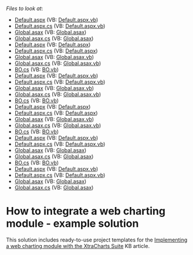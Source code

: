 <!-- default file list -->
*Files to look at*:

* [Default.aspx](./CS/InventoryWebChart_1/Default.aspx) (VB: [Default.aspx.vb](./VB/InventoryWebChart_1/Default.aspx.vb))
* [Default.aspx.cs](./CS/InventoryWebChart_1/Default.aspx.cs) (VB: [Default.aspx.vb](./VB/InventoryWebChart_1/Default.aspx.vb))
* [Global.asax](./CS/InventoryWebChart_1/Global.asax) (VB: [Global.asax](./VB/InventoryWebChart_1/Global.asax))
* [Global.asax.cs](./CS/InventoryWebChart_1/Global.asax.cs) (VB: [Global.asax](./VB/InventoryWebChart_1/Global.asax))
* [Default.aspx](./CS/InventoryWebChart_2/Default.aspx) (VB: [Default.aspx](./VB/InventoryWebChart_2/Default.aspx))
* [Default.aspx.cs](./CS/InventoryWebChart_2/Default.aspx.cs) (VB: [Default.aspx](./VB/InventoryWebChart_2/Default.aspx))
* [Global.asax](./CS/InventoryWebChart_2/Global.asax) (VB: [Global.asax.vb](./VB/InventoryWebChart_2/Global.asax.vb))
* [Global.asax.cs](./CS/InventoryWebChart_2/Global.asax.cs) (VB: [Global.asax.vb](./VB/InventoryWebChart_2/Global.asax.vb))
* [BO.cs](./CS/InventoryWebChart_3/BO.cs) (VB: [BO.vb](./VB/InventoryWebChart_3/BO.vb))
* [Default.aspx](./CS/InventoryWebChart_3/Default.aspx) (VB: [Default.aspx.vb](./VB/InventoryWebChart_3/Default.aspx.vb))
* [Default.aspx.cs](./CS/InventoryWebChart_3/Default.aspx.cs) (VB: [Default.aspx.vb](./VB/InventoryWebChart_3/Default.aspx.vb))
* [Global.asax](./CS/InventoryWebChart_3/Global.asax) (VB: [Global.asax.vb](./VB/InventoryWebChart_3/Global.asax.vb))
* [Global.asax.cs](./CS/InventoryWebChart_3/Global.asax.cs) (VB: [Global.asax.vb](./VB/InventoryWebChart_3/Global.asax.vb))
* [BO.cs](./CS/InventoryWebChart_4/BO.cs) (VB: [BO.vb](./VB/InventoryWebChart_4/BO.vb))
* [Default.aspx](./CS/InventoryWebChart_4/Default.aspx) (VB: [Default.aspx](./VB/InventoryWebChart_4/Default.aspx))
* [Default.aspx.cs](./CS/InventoryWebChart_4/Default.aspx.cs) (VB: [Default.aspx](./VB/InventoryWebChart_4/Default.aspx))
* [Global.asax](./CS/InventoryWebChart_4/Global.asax) (VB: [Global.asax.vb](./VB/InventoryWebChart_4/Global.asax.vb))
* [Global.asax.cs](./CS/InventoryWebChart_4/Global.asax.cs) (VB: [Global.asax.vb](./VB/InventoryWebChart_4/Global.asax.vb))
* [BO.cs](./CS/InventoryWebChart_5/BO.cs) (VB: [BO.vb](./VB/InventoryWebChart_5/BO.vb))
* [Default.aspx](./CS/InventoryWebChart_5/Default.aspx) (VB: [Default.aspx.vb](./VB/InventoryWebChart_5/Default.aspx.vb))
* [Default.aspx.cs](./CS/InventoryWebChart_5/Default.aspx.cs) (VB: [Default.aspx.vb](./VB/InventoryWebChart_5/Default.aspx.vb))
* [Global.asax](./CS/InventoryWebChart_5/Global.asax) (VB: [Global.asax](./VB/InventoryWebChart_5/Global.asax))
* [Global.asax.cs](./CS/InventoryWebChart_5/Global.asax.cs) (VB: [Global.asax](./VB/InventoryWebChart_5/Global.asax))
* [BO.cs](./CS/InventoryWebChart_6/BO.cs) (VB: [BO.vb](./VB/InventoryWebChart_6/BO.vb))
* [Default.aspx](./CS/InventoryWebChart_6/Default.aspx) (VB: [Default.aspx.vb](./VB/InventoryWebChart_6/Default.aspx.vb))
* [Default.aspx.cs](./CS/InventoryWebChart_6/Default.aspx.cs) (VB: [Default.aspx.vb](./VB/InventoryWebChart_6/Default.aspx.vb))
* [Global.asax](./CS/InventoryWebChart_6/Global.asax) (VB: [Global.asax](./VB/InventoryWebChart_6/Global.asax))
* [Global.asax.cs](./CS/InventoryWebChart_6/Global.asax.cs) (VB: [Global.asax](./VB/InventoryWebChart_6/Global.asax))
<!-- default file list end -->
# How to integrate a web charting module - example solution


<p>This solution includes ready-to-use project templates for the <a href="https://www.devexpress.com/Support/Center/p/KA18841">Implementing a web charting module with the XtraCharts Suite</a> KB article.</p><br />


<br/>


